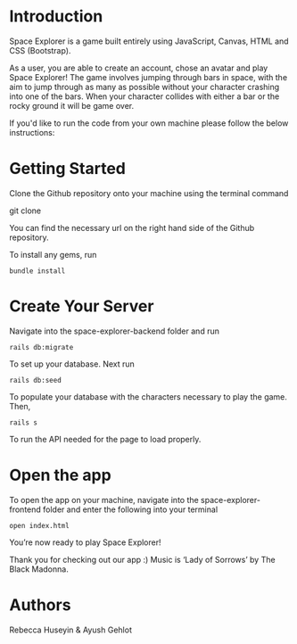 # Introduction
Space Explorer is a game built entirely using JavaScript, Canvas, HTML and CSS (Bootstrap). 

As a user, you are able to create an account, chose an avatar and play Space Explorer! The game involves jumping through bars in space, with the aim to jump through as many as possible without your character crashing into one of the bars. When your character collides with either a bar or the rocky ground it will be game over. 

If you'd like to run the code from your own machine please follow the below instructions:

# Getting Started

Clone the Github repository onto your machine using the terminal command 

   git clone <url here> 

You can find the necessary url on the right hand side of the Github repository. 

To install any gems, run

    bundle install

# Create Your Server

Navigate into the space-explorer-backend folder and run 

    rails db:migrate 

To set up your database. Next run

    rails db:seed

To populate your database with the characters necessary to play the game. Then,

    rails s 

To run the API needed for the page to load properly.

# Open the app 
To open the app on your machine, navigate into the space-explorer-frontend folder and enter the following into your terminal

    open index.html

You’re now ready to play Space Explorer!


Thank you for checking out our app :) Music is ‘Lady of Sorrows’ by The Black Madonna.

# Authors
Rebecca Huseyin & Ayush Gehlot

